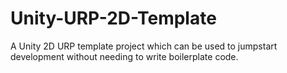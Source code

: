 # Unity-URP-2D-Template
A Unity 2D URP template project which can be used to jumpstart development without needing to write boilerplate code.
